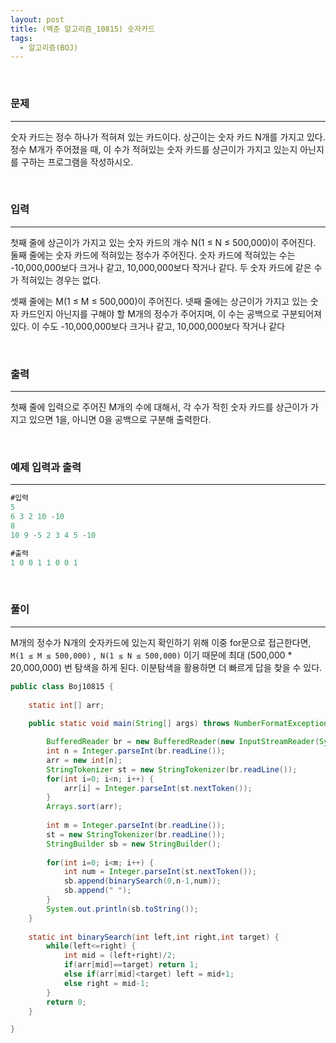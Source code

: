```yaml
---
layout: post
title: (백준 알고리즘_10815) 숫자카드
tags:
  - 알고리즘(BOJ)
---
```


<br>

### 문제

---

숫자 카드는 정수 하나가 적혀져 있는 카드이다. 상근이는 숫자 카드 N개를 가지고 있다. 정수 M개가 주어졌을 때, 이 수가 적혀있는 숫자 카드를 상근이가 가지고 있는지 아닌지를 구하는 프로그램을 작성하시오.

<br>

### 입력

---

첫째 줄에 상근이가 가지고 있는 숫자 카드의 개수 N(1 ≤ N ≤ 500,000)이 주어진다. 둘째 줄에는 숫자 카드에 적혀있는 정수가 주어진다. 숫자 카드에 적혀있는 수는 -10,000,000보다 크거나 같고, 10,000,000보다 작거나 같다. 두 숫자 카드에 같은 수가 적혀있는 경우는 없다.

셋째 줄에는 M(1 ≤ M ≤ 500,000)이 주어진다. 넷째 줄에는 상근이가 가지고 있는 숫자 카드인지 아닌지를 구해야 할 M개의 정수가 주어지며, 이 수는 공백으로 구분되어져 있다. 이 수도 -10,000,000보다 크거나 같고, 10,000,000보다 작거나 같다

<br>

### 출력

---

첫째 줄에 입력으로 주어진 M개의 수에 대해서, 각 수가 적힌 숫자 카드를 상근이가 가지고 있으면 1을, 아니면 0을 공백으로 구분해 출력한다.

<br>

### 예제 입력과 출력

---

```java
#입력
5
6 3 2 10 -10
8
10 9 -5 2 3 4 5 -10
```

```java
#출력
1 0 0 1 1 0 0 1
```

<br>

### 풀이

---

M개의 정수가 N개의 숫자카드에 있는지 확인하기 위해 이중 for문으로 접근한다면, 	`M(1 ≤ M ≤ 500,000)`  ,` N(1 ≤ N ≤ 500,000)` 이기 때문에 최대 (500,000 * 20,000,000) 번 탐색을 하게 된다. 이분탐색을 활용하면 더 빠르게 답을 찾을 수 있다. 

```java
public class Boj10815 {
	
	static int[] arr;
	
	public static void main(String[] args) throws NumberFormatException, IOException {

		BufferedReader br = new BufferedReader(new InputStreamReader(System.in));
		int n = Integer.parseInt(br.readLine());
		arr = new int[n];
		StringTokenizer st = new StringTokenizer(br.readLine());
		for(int i=0; i<n; i++) {
			arr[i] = Integer.parseInt(st.nextToken());
		}
		Arrays.sort(arr);
		
		int m = Integer.parseInt(br.readLine());
		st = new StringTokenizer(br.readLine());
		StringBuilder sb = new StringBuilder();
    
		for(int i=0; i<m; i++) {
			int num = Integer.parseInt(st.nextToken());
			sb.append(binarySearch(0,n-1,num));
			sb.append(" ");
		}
		System.out.println(sb.toString());
	}
	
	static int binarySearch(int left,int right,int target) {
		while(left<=right) {
			int mid = (left+right)/2;
			if(arr[mid]==target) return 1;
			else if(arr[mid]<target) left = mid+1;
			else right = mid-1;
		}
		return 0;
	}

}

```

